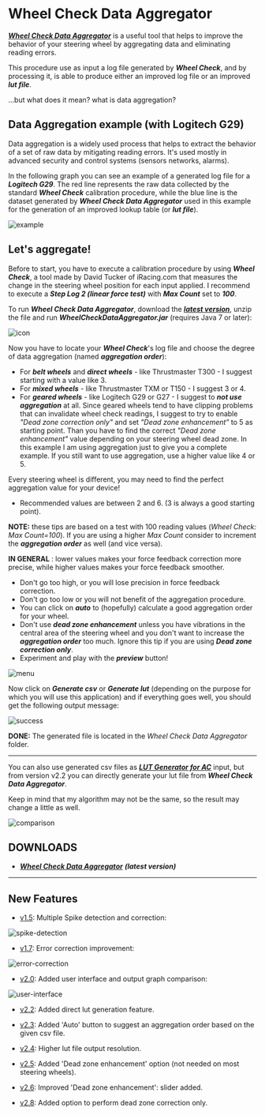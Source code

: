 # Wheel Check Data Aggregator

[***Wheel Check Data Aggregator***](https://github.com/Luke460/wheel-check-data-aggregator/releases) is a useful tool that helps to improve the behavior of your steering wheel by aggregating data and eliminating reading errors.

This procedure use as input a log file generated by ***Wheel Check***, and by processing it, is able to produce either an improved log file or an improved ***lut file***.

...but what does it mean? what is data aggregation?

## Data Aggregation example (with Logitech G29)

Data aggregation is a widely used process that helps to extract the behavior of a set of raw data by mitigating reading errors. It's used mostly in advanced security and control systems (sensors networks, alarms). 

In the following graph you can see an example of a generated log file for a ***Logitech G29***. The red line represents the raw data collected by the standard ***Wheel Check*** calibration procedure, while the blue line is the dataset generated by ***Wheel Check Data Aggregator*** used in this example for the generation of an improved lookup table (or ***lut file***).

![example](images/G29-GRAPH.png)

## Let's aggregate!

Before to start, you have to execute a calibration procedure by using ***Wheel Check***, a tool made by David Tucker of iRacing.com that measures the change in the steering wheel position for each input applied.
I recommend to execute a ***Step Log 2 (linear force test)*** with ***Max Count*** set to ***100***.

To run ***Wheel Check Data Aggregator***, download the [***latest version***](https://github.com/Luke460/wheel-check-data-aggregator/releases), unzip the file and run ***WheelCheckDataAggregator.jar*** (requires Java 7 or later):

![icon](images/icon.png)

Now you have to locate your ***Wheel Check***'s log file and choose the degree of data aggregation (named ***aggregation order***):

 - For ***belt wheels*** and ***direct wheels*** - like Thrustmaster T300 - I suggest starting with a value like 3.
 - For ***mixed wheels*** - like Thrustmaster TXM or T150 - I suggest 3 or 4.
 - For ***geared wheels*** - like Logitech G29 or G27 - I suggest to ***not use aggregation*** at all. Since geared wheels tend to have clipping problems that can invalidate wheel check readings, I suggest to try to enable *"Dead zone correction only"* and set *"Dead zone enhancement"* to 5 as starting point. Than you have to find the correct *"Dead zone enhancement"* value depending on your steering wheel dead zone. In this example I am using aggregation just to give you a complete example. If you still want to use aggregation, use a higher value like 4 or 5.
 
  Every steering wheel is different, you may need to find the perfect aggregation value for your device!
  - Recommended values are between 2 and 6. (3 is always a good starting point).
 
 **NOTE:** these tips are based on a test with 100 reading values (*Wheel Check: Max Count=100*). If you are using a higher *Max Count* consider to increment the ***aggregation order*** as well (and vice versa).

 **IN GENERAL** : lower values makes your force feedback correction more precise, while higher values makes your force feedback smoother.
 - Don't go too high, or you will lose precision in force feedback correction.
 - Don't go too low or you will not benefit of the aggregation procedure.
 - You can click on ***auto*** to (hopefully) calculate a good aggregation order for your wheel.
 - Don't use ***dead zone enhancement*** unless you have vibrations in the central area of the steering wheel and you don't want to increase the ***aggregation order*** too much. Ignore this tip if you are using ***Dead zone correction only***.
 - Experiment and play with the ***preview*** button!
 
![menu](images/menu.png)

Now click on ***Generate csv*** or ***Generate lut*** (depending on the purpose for which you will use this application) and if everything goes well, you should get the following output message:

![success](images/success.png)

**DONE:** The generated file is located in the *Wheel Check Data Aggregator* folder.

---

You can also use generated csv files as [***LUT Generator for AC***](https://www.racedepartment.com/downloads/lut-generator-for-ac.9740/) input, but from version v2.2 you can directly generate your lut file from ***Wheel Check Data Aggregator***.

Keep in mind that my algorithm may not be the same, so the result may change a little as well.

![comparison](images/Comparison.png)

## DOWNLOADS

 + [***Wheel Check Data Aggregator***](https://github.com/Luke460/wheel-check-data-aggregator/releases) ***(latest version)***
 
 ---
 
## New Features

 - [v1.5](https://github.com/Luke460/wheel-check-data-aggregator/releases): Multiple Spike detection and correction:

![spike-detection](images/update-1.5.png)

- [v1.7](https://github.com/Luke460/wheel-check-data-aggregator/releases): Error correction improvement:

![error-correction](images/update-1.7.png)

- [v2.0](https://github.com/Luke460/wheel-check-data-aggregator/releases): Added user interface and output graph comparison:

![user-interface](images/update-2.0.png)

- [v2.2](https://github.com/Luke460/wheel-check-data-aggregator/releases): Added direct lut generation feature.

- [v2.3](https://github.com/Luke460/wheel-check-data-aggregator/releases): Added 'Auto' button to suggest an aggregation order based on the given csv file.

- [v2.4](https://github.com/Luke460/wheel-check-data-aggregator/releases): Higher lut file output resolution.

- [v2.5](https://github.com/Luke460/wheel-check-data-aggregator/releases): Added 'Dead zone enhancement' option (not needed on most steering wheels).

- [v2.6](https://github.com/Luke460/wheel-check-data-aggregator/releases): Improved 'Dead zone enhancement': slider added.

- [v2.8](https://github.com/Luke460/wheel-check-data-aggregator/releases): Added option to perform dead zone correction only.
